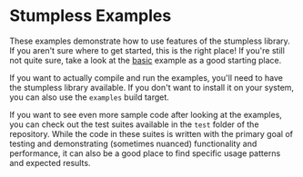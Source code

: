 # Stumpless Examples

These examples demonstrate how to use features of the stumpless library. If you
aren't sure where to get started, this is the right place! If you're still
not quite sure, take a look at the [basic](basic/README.md) example as a good
starting place.

If you want to actually compile and run the examples, you'll need to have the
stumpless library available. If you don't want to install it on your system, you
can also use the `examples` build target.

If you want to see even more sample code after looking at the examples, you can
check out the test suites available in the `test` folder of the repository.
While the code in these suites is written with the primary goal of testing and
demonstrating (sometimes nuanced) functionality and performance, it can also be
a good place to find specific usage patterns and expected results.
